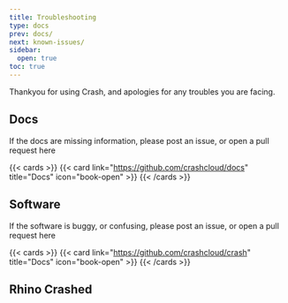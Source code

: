 ```yaml
---
title: Troubleshooting
type: docs
prev: docs/
next: known-issues/
sidebar:
  open: true
toc: true
---
```


Thankyou for using Crash, and apologies for any troubles you are facing.

## Docs

If the docs are missing information, please post an issue, or open a pull request here

{{< cards >}}
{{< card link="https://github.com/crashcloud/docs" title="Docs" icon="book-open" >}}
{{< /cards >}}

## Software

If the software is buggy, or confusing, please post an issue, or open a pull request here

{{< cards >}}
{{< card link="https://github.com/crashcloud/crash" title="Docs" icon="book-open" >}}
{{< /cards >}}

## Rhino Crashed
